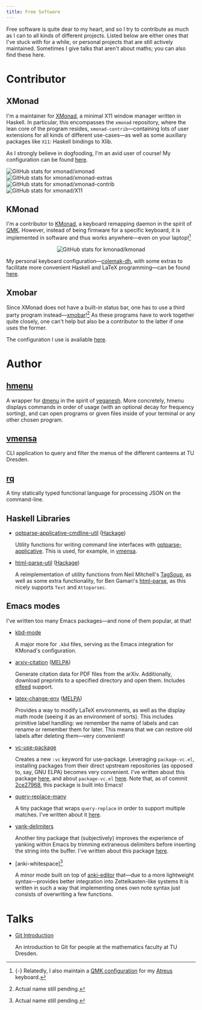 ```yaml
---
title: Free Software
---
```


Free software is quite dear to my heart,
and so I try to contribute as much as I can to all kinds of different projects.
Listed below are either ones that I've stuck with for a while,
or personal projects that are still actively maintained.
Sometimes I give talks that aren't about maths;
you can also find these here.

# Contributor

## XMonad

I'm a maintainer for [XMonad], a minimal X11 window manager written in Haskell.
In particular, this encompasses the `xmonad` repository,
where the lean core of the program resides,
`xmonad-contrib`—containing lots of user extensions for all kinds of different use-cases—<!--
-->as well as some auxillary packages like `X11`: Haskell bindings to Xlib.

As I strongly believe in dogfooding, I'm an avid user of course!
My configuration can be found
[here](https://gitlab.com/slotThe/dotfiles/-/tree/master/xmonad).

<p></p>
<div class="pure-g">
 <div class="pure-u-1-2">
  <img class="pure-img" src="https://github-readme-stats.vercel.app/api/pin/?username=xmonad&repo=xmonad&show_owner=true"
       alt="GitHub stats for xmonad/xmonad">
 </div>
 <div class="pure-u-1-2">
  <img class="pure-img" src="https://github-readme-stats.vercel.app/api/pin/?username=xmonad&repo=xmonad-extras&show_owner=true"
       alt="GitHub stats for xmonad/xmonad-extras">
 </div>
</div>
<div class="pure-g">
 <div class="pure-u-1-2">
  <img class="pure-img" src="https://github-readme-stats.vercel.app/api/pin/?username=xmonad&repo=xmonad-contrib&show_owner=true"
       alt="GitHub stats for xmonad/xmonad-contrib">
 </div>
 <div class="pure-u-1-2">
  <img class="pure-img" src="https://github-readme-stats.vercel.app/api/pin/?username=xmonad&repo=X11&show_owner=true"
       alt="GitHub stats for xmonad/X11">
 </div>
</div>

## KMonad

I'm a contributor to [KMonad],
a keyboard remapping daemon in the spirit of [QMK].
However,
instead of being firmware for a specific keyboard,
it is implemented in software and thus works anywhere<!--
-->—even on your laptop![^1]

<p style="text-align:center;">
 <img class="pure-img" src="https://github-readme-stats.vercel.app/api/pin/?username=kmonad&repo=kmonad&show_owner=true"
      alt="GitHub stats for kmonad/kmonad">
</p>

My personal keyboard configuration—[colemak-dh],
with some extras to facilitate more convenient Haskell and LaTeX programming—can be found
[here](https://gitlab.com/slotThe/dotfiles/-/blob/master/kmonad/config.kbd).

## Xmobar

Since XMonad does not have a built-in status bar,
one has to use a third party program instead—[xmobar]![^2]
As these programs have to work together quite closely,
one can't help but also be a contributor to the latter if one uses the former.

The configuration I use is available
[here](https://gitlab.com/slotThe/dotfiles/-/blob/master/xmobar/xmobarrc.hs).

# Author

## [hmenu]

A wrapper for [dmenu] in the spirit of [yeganesh].
More concretely, hmenu displays commands in order of usage
(with an optional decay for frequency sorting),
and can open programs or given files inside of your terminal or any other chosen program.

## [vmensa]

CLI application to query and filter the menus of the different canteens at TU Dresden.

## [rq]

A tiny statically typed functional language for processing JSON on the command-line.

## Haskell Libraries

+ [optparse-applicative-cmdline-util] ([Hackage](https://hackage.haskell.org/package/optparse-applicative-cmdline-util))

  Utility functions for writing command line interfaces with [optparse-applicative].
  This is used, for example, in [vmensa].

+ [html-parse-util] ([Hackage](https://hackage.haskell.org/package/html-parse-util))

  A reimplementation of utility functions from Neil Mitchell's [TagSoup],
  as well as some extra functionality,
  for Ben Gamari's [html-parse],
  as this nicely supports `Text` and `Attoparsec`.

## Emacs modes

I've written too many Emacs packages—and none of them popular, at that!

+ [kbd-mode]

  A major more for `.kbd` files,
  serving as the Emacs integration for KMonad's configuration.

+ [arxiv-citation] ([MELPA](https://melpa.org/#/arxiv-citation))

  Generate citation data for PDF files from the arXiv.
  Additionally, download preprints to a specified directory and open them.
  Includes [elfeed] support.

+ [latex-change-env] ([MELPA](https://melpa.org/#/latex-change-env))

  Provides a way to modify LaTeX environments,
  as well as the display math mode (seeing it as an environment of sorts).
  This includes primitive label handling:
  we remember the name of labels and can rename or remember them for later.
  This means that we can restore old labels after deleting them—very convenient!

+ [vc-use-package]

  Creates a new `:vc` keyword for use-package.
  Leveraging `package-vc.el`,
  installing packages from their direct upstream repositories
  (as opposed to, say, GNU ELPA)
  becomes very convenient.
  I've written about this package [here][post:vc-use-package],
  and about `package-vc.el` [here][post:package-vc-install].
  Note that,
  as of commit [2ce27968][emacs:vc-keyword],
  this package is built into Emacs!

+ [query-replace-many]

  A tiny package that wraps `query-replace` in order to support multiple matches.
  I've written about it [here][post:query-replace-many].

+ [yank-delimiters]

  Another tiny package that (subjectively) improves the experience of
  yanking within Emacs by trimming extraneous delimiters before inserting the string into the buffer.
  I've written about this package [here][post:yanking].

+ [anki-whitespace][^2]

  A minor mode built on top of [anki-editor] that—due to a more lightweight syntax—provides better integration into Zettelkasten-like systems
  It is written in such a way that implementing ones own note syntax just consists of overwriting a few functions.

# Talks

+ [Git Introduction]

  An introduction to Git for people at the mathematics faculty at TU Dresden.

[Atreus]: https://tony-zorman.com/posts/atreus-review.html
[Git Introduction]: ./talks/git-introduction.html
[KMonad]: https://github.com/kmonad/kmonad
[QMK configuration]: https://github.com/slotThe/qmk_firmware/tree/keyboardio/atreus/slotThe/keyboards/keyboardio/atreus/keymaps/slotthe
[QMK]: https://qmk.fm/
[TagSoup]: https://hackage.haskell.org/package/tagsoup
[XMonad]: https://xmonad.org/
[anki-editor]: https://github.com/anki-editor/anki-editor
[anki-whitespace]: https://github.com/anki-editor/anki-whitespace
[arxiv-citation]: https://github.com/slotThe/arxiv-citation
[colemak-dh]: https://colemakmods.github.io/mod-dh/
[dmenu]: https://tools.suckless.org/dmenu/
[elfeed]: https://github.com/skeeto/elfeed
[emacs:vc-keyword]: https://git.savannah.gnu.org/cgit/emacs.git/commit/?id=2ce279680bf9c1964e98e2aa48a03d6675c386fe
[hmenu]: https://github.com/slotThe/hmenu
[html-parse-util]: https://github.com/slotThe/html-parse-util
[html-parse]: https://hackage.haskell.org/package/html-parse
[html:vc-use-package]: https://tony-zorman.com/posts/vc-use-package.html
[kbd-mode]: https://github.com/kmonad/kbd-mode
[latex-change-env]: https://github.com/slotThe/change-env
[optparse-applicative-cmdline-util]: https://github.com/slotThe/optparse-applicative-cmdline-util
[optparse-applicative]: https://hackage.haskell.org/package/optparse-applicative
[post:package-vc-install]: https://tony-zorman.com/posts/package-vc-install.html
[post:query-replace-many]: https://tony-zorman.com/posts/query-replace-many.post
[post:vc-use-package]: https://tony-zorman.com/posts/vc-use-package.html
[post:yanking]: https://tony-zorman.com/posts/yanking.html
[query-replace-many]: https://github.com/slotThe/query-replace-many
[rq]: https://github.com/slotThe/rq
[vc-use-package]: https://github.com/slotThe/vc-use-package
[vmensa]: https://github.com/slotThe/vmensa
[xmobar:#656]: https://codeberg.org/xmobar/xmobar/issues/656
[xmobar]: https://codeberg.org/xmobar/xmobar
[yank-delimiters]: https://github.com/slotThe/yank-delimiters
[yeganesh]: https://hackage.haskell.org/package/yeganesh

[^1]: {-} Relatedly, I also maintain a [QMK configuration] for my [Atreus] keyboard.

[^2]: Actual name still pending.
